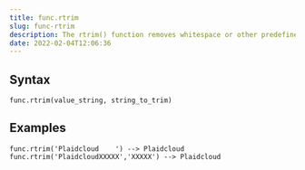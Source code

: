 ```yaml
---
title: func.rtrim
slug: func-rtrim
description: The rtrim() function removes whitespace or other predefined characters from the right side of a string
date: 2022-02-04T12:06:36
---
```



## Syntax



```
func.rtrim(value_string, string_to_trim)
```


## Examples



```
func.rtrim('Plaidcloud    ') --> Plaidcloud  
func.rtrim('PlaidcloudXXXXX','XXXXX') --> Plaidcloud
```
